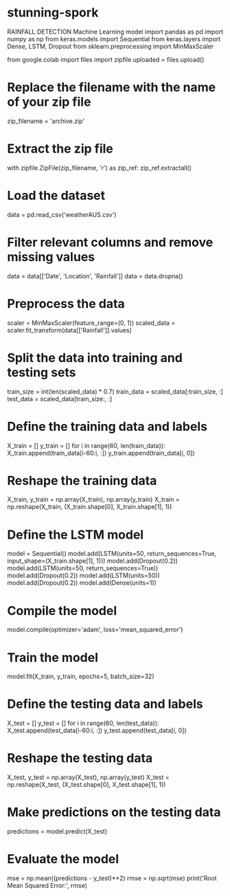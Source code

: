 # stunning-spork
RAINFALL DETECTION Machine Learning model
import pandas as pd
import numpy as np
from keras.models import Sequential
from keras.layers import Dense, LSTM, Dropout
from sklearn.preprocessing import MinMaxScaler

from google.colab import files
import zipfile
uploaded = files.upload()
# Replace the filename with the name of your zip file
zip_filename = 'archive.zip'

# Extract the zip file
with zipfile.ZipFile(zip_filename, 'r') as zip_ref:
    zip_ref.extractall()

# Load the dataset
data = pd.read_csv('weatherAUS.csv')


# Filter relevant columns and remove missing values
data = data[['Date', 'Location', 'Rainfall']]
data = data.dropna()

# Preprocess the data
scaler = MinMaxScaler(feature_range=(0, 1))
scaled_data = scaler.fit_transform(data[['Rainfall']].values)

# Split the data into training and testing sets
train_size = int(len(scaled_data) * 0.7)
train_data = scaled_data[:train_size, :]
test_data = scaled_data[train_size:, :]

# Define the training data and labels
X_train = []
y_train = []
for i in range(60, len(train_data)):
    X_train.append(train_data[i-60:i, :])
    y_train.append(train_data[i, 0])

# Reshape the training data
X_train, y_train = np.array(X_train), np.array(y_train)
X_train = np.reshape(X_train, (X_train.shape[0], X_train.shape[1], 1))

# Define the LSTM model
model = Sequential()
model.add(LSTM(units=50, return_sequences=True, input_shape=(X_train.shape[1], 1)))
model.add(Dropout(0.2))
model.add(LSTM(units=50, return_sequences=True))
model.add(Dropout(0.2))
model.add(LSTM(units=50))
model.add(Dropout(0.2))
model.add(Dense(units=1))

# Compile the model
model.compile(optimizer='adam', loss='mean_squared_error')

# Train the model
model.fit(X_train, y_train, epochs=5, batch_size=32)

# Define the testing data and labels
X_test = []
y_test = []
for i in range(60, len(test_data)):
    X_test.append(test_data[i-60:i, :])
    y_test.append(test_data[i, 0])

# Reshape the testing data
X_test, y_test = np.array(X_test), np.array(y_test)
X_test = np.reshape(X_test, (X_test.shape[0], X_test.shape[1], 1))

# Make predictions on the testing data
predictions = model.predict(X_test)

# Evaluate the model
mse = np.mean((predictions - y_test)**2)
rmse = np.sqrt(mse)
print('Root Mean Squared Error:', rmse)
